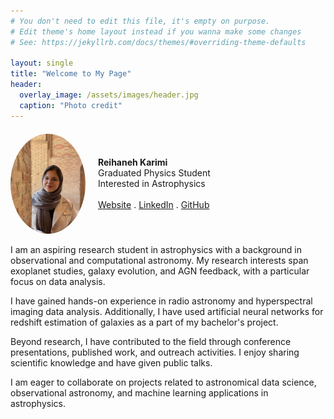 ```yaml
---
# You don't need to edit this file, it's empty on purpose.
# Edit theme's home layout instead if you wanna make some changes
# See: https://jekyllrb.com/docs/themes/#overriding-theme-defaults

layout: single
title: "Welcome to My Page"
header:
  overlay_image: /assets/images/header.jpg
  caption: "Photo credit"
---
```


<div style="display:flex; align-items:center; gap:20px; margin-top:20px;">
  <img src="/assets/images/Profile.jpg" alt="avatar" style="width:120px; border-radius:50%;">
  <div>
    <strong> Reihaneh Karimi</strong><br> Graduated Physics Student<br> Interested in Astrophysics<br><br>
    <a href="https://www.ipm.ac.ir/personalinfo.jsp?PeopleCode=IP2500030" target="_blank"><i class="fas fa-globe"></i> Website</a> .
    <a href="https://www.linkedin.com/in/reihaneh-karimi" target="_blank"><i class="fab fa-linkedin"></i> LinkedIn</a> .
    <a href="https://github.com/Reihaneh-Karimi" target="_blank"><i class="fab fa-github"></i> GitHub</a>
  </div>
</div>
<br> 
I am an aspiring research student in astrophysics with a background in observational and computational astronomy. My research interests span exoplanet studies, galaxy evolution, and AGN feedback, with a particular focus on data analysis.

I have gained hands-on experience in radio astronomy and hyperspectral imaging data analysis. Additionally, I have used artificial neural networks for redshift estimation of galaxies as a part of my bachelor's project.

Beyond research, I have contributed to the field through conference presentations, published work, and outreach activities. I enjoy sharing scientific knowledge and have given public talks.

I am eager to collaborate on projects related to astronomical data science, observational astronomy, and machine learning applications in astrophysics.
